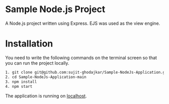 # Sample Node.js Project

A Node.js project written using Express. EJS was used as the view engine.

# Installation

You need to write the following commands on the terminal screen so that you can run the project locally.

```sh
1. git clone git@github.com:sujit-ghodajkar/Sample-NodeJs-Application.git
2. cd Sample-NodeJs-Application-main
3. npm install
4. npm start
```

The application is running on [localhost](http://localhost:3005).
